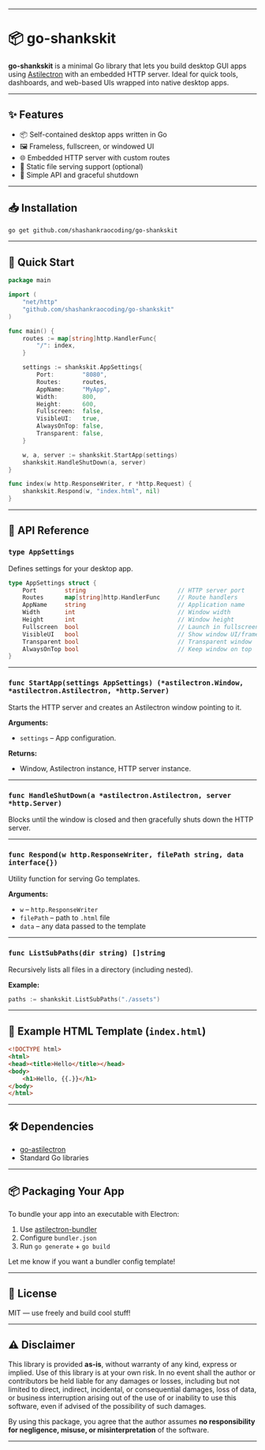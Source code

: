 
---

# 📦 go-shankskit

**go-shankskit** is a minimal Go library that lets you build desktop GUI apps using [Astilectron](https://github.com/asticode/go-astilectron) with an embedded HTTP server. Ideal for quick tools, dashboards, and web-based UIs wrapped into native desktop apps.

---

## ✨ Features

* 📦 Self-contained desktop apps written in Go
* 🖼️ Frameless, fullscreen, or windowed UI
* 🌐 Embedded HTTP server with custom routes
* 📁 Static file serving support (optional)
* 🧠 Simple API and graceful shutdown

---

## 📥 Installation

```bash
go get github.com/shashankraocoding/go-shankskit
```

---

## 🚀 Quick Start

```go
package main

import (
    "net/http"
    "github.com/shashankraocoding/go-shankskit"
)

func main() {
    routes := map[string]http.HandlerFunc{
        "/": index,
    }

    settings := shankskit.AppSettings{
        Port:        "8080",
        Routes:      routes,
        AppName:     "MyApp",
        Width:       800,
        Height:      600,
        Fullscreen:  false,
        VisibleUI:   true,
        AlwaysOnTop: false,
        Transparent: false,
    }

    w, a, server := shankskit.StartApp(settings)
    shankskit.HandleShutDown(a, server)
}

func index(w http.ResponseWriter, r *http.Request) {
    shankskit.Respond(w, "index.html", nil)
}
```

---

## 🧱 API Reference

### `type AppSettings`

Defines settings for your desktop app.

```go
type AppSettings struct {
    Port        string                          // HTTP server port
    Routes      map[string]http.HandlerFunc     // Route handlers
    AppName     string                          // Application name
    Width       int                             // Window width
    Height      int                             // Window height
    Fullscreen  bool                            // Launch in fullscreen
    VisibleUI   bool                            // Show window UI/frame
    Transparent bool                            // Transparent window
    AlwaysOnTop bool                            // Keep window on top
}
```

---

### `func StartApp(settings AppSettings) (*astilectron.Window, *astilectron.Astilectron, *http.Server)`

Starts the HTTP server and creates an Astilectron window pointing to it.

**Arguments:**

* `settings` – App configuration.

**Returns:**

* Window, Astilectron instance, HTTP server instance.

---

### `func HandleShutDown(a *astilectron.Astilectron, server *http.Server)`

Blocks until the window is closed and then gracefully shuts down the HTTP server.

---

### `func Respond(w http.ResponseWriter, filePath string, data interface{})`

Utility function for serving Go templates.

**Arguments:**

* `w` – `http.ResponseWriter`
* `filePath` – path to `.html` file
* `data` – any data passed to the template

---

### `func ListSubPaths(dir string) []string`

Recursively lists all files in a directory (including nested).

**Example:**

```go
paths := shankskit.ListSubPaths("./assets")
```

---

## 📂 Example HTML Template (`index.html`)

```html
<!DOCTYPE html>
<html>
<head><title>Hello</title></head>
<body>
    <h1>Hello, {{.}}</h1>
</body>
</html>
```

---

## 🛠 Dependencies

* [go-astilectron](https://github.com/asticode/go-astilectron)
* Standard Go libraries

---

## 📦 Packaging Your App

To bundle your app into an executable with Electron:

1. Use [astilectron-bundler](https://github.com/asticode/go-astilectron-bundler)
2. Configure `bundler.json`
3. Run `go generate` + `go build`

Let me know if you want a bundler config template!

---

## 💬 License

MIT — use freely and build cool stuff!

---

## ⚠️ Disclaimer

This library is provided **as-is**, without warranty of any kind, express or implied. Use of this library is at your own risk. In no event shall the author or contributors be held liable for any damages or losses, including but not limited to direct, indirect, incidental, or consequential damages, loss of data, or business interruption arising out of the use of or inability to use this software, even if advised of the possibility of such damages.

By using this package, you agree that the author assumes **no responsibility for negligence, misuse, or misinterpretation** of the software.

---
